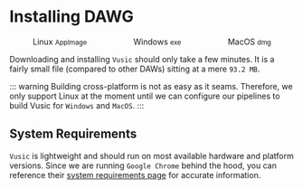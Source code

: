 # Installing DAWG
<div style="display: flex; justify-content: space-around">
  <dg-button :href="$withBase('/vusic.AppImage')">
    <download-icon/>
    Linux
    <small>AppImage</small>
  </dg-button>
  <dg-button disabled>
    <download-icon/>
    Windows
    <small>exe</small>
  </dg-button>
  <dg-button disabled>
    <download-icon/>
    MacOS
    <small>dmg</small>
  </dg-button>
</div>


Downloading and installing `Vusic` should only take a few minutes. It is a fairly small file (compared to other DAWs) sitting at a mere `93.2 MB`.

::: warning
Building cross-platform is not as easy as it seams. Therefore, we only support Linux at the moment until we can configure our pipelines to build Vusic for `Windows` and `MacOS`.
:::

## System Requirements
`Vusic` is lightweight and should run on most available hardware and platform versions. Since we are running `Google Chrome` behind the hood, you can reference their [system requirements page](https://support.google.com/chrome/a/answer/7100626?hl=en) for accurate information.

